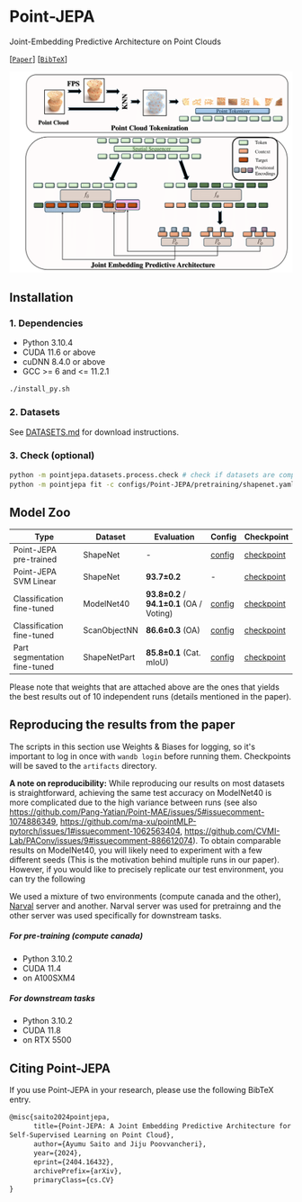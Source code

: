 # Point-JEPA

Joint-Embedding Predictive Architecture on Point Clouds


[[`Paper`](https://arxiv.org/abs/2404.16432)] [[`BibTeX`](#citing-point-jepa)]

![architecture](misc/Arch.png)

## Installation

### 1. Dependencies
- Python 3.10.4
- CUDA 11.6 or above
- cuDNN 8.4.0 or above
- GCC >= 6 and <= 11.2.1

```bash
./install_py.sh
```

### 2. Datasets

See [DATASETS.md](DATASETS.md) for download instructions.

### 3. Check (optional)

```bash
python -m pointjepa.datasets.process.check # check if datasets are complete
python -m pointjepa fit -c configs/Point-JEPA/pretraining/shapenet.yaml
```

## Model Zoo


| Type                         | Dataset      | Evaluation                          | Config                                                                                       | Checkpoint                                                                                                                                    |
| ---------------------------- | ------------ | ----------------------------------- | -------------------------------------------------------------------------------------------- | --------------------------------------------------------------------------------------------------------------------------------------------- |
| Point-JEPA pre-trained        | ShapeNet     | -                                   | [config](configs/Point-JEPA/pretraining/shapenet.yaml)                                                  | [checkpoint](https://drive.google.com/file/d/1MR3OYA6N0TINyPCKgwOU3zswQoM8DXbY/view?usp=drive_link)                          |
| Point-JEPA SVM Linear | ShapeNet     | **93.7&pm;0.2**                                   | -                                                  | [checkpoint](https://drive.google.com/file/d/1MR3OYA6N0TINyPCKgwOU3zswQoM8DXbY/view?usp=drive_link)                          |
| Classification fine-tuned    | ModelNet40   | **93.8&pm;0.2** / **94.1&pm;0.1** (OA / Voting) | [config](configs/Point-JEPA/classification/modelnet40.yaml)   | [checkpoint](https://drive.google.com/file/d/1EOiHBu06pRah2MRlEapPQmks3BmjXgbB/view?usp=sharing)         |
| Classification fine-tuned    | ScanObjectNN | **86.6&pm;0.3** (OA)                      | [config](configs/Point-JEPA/classification/scanobjectnn.yaml) | [checkpoint](https://drive.google.com/file/d/1vnhQdVBliGxQ09vazZCuOlFsgBAThlqg/view?usp=sharing)       |
| Part segmentation fine-tuned | ShapeNetPart | **85.8&pm;0.1** (Cat. mIoU)               | [config](configs/Point-JEPA/part_segmentation/shapenetpart.yaml)                                        | [checkpoint](https://drive.google.com/file/d/1lS1_lKTsaTgQ4MCucfSCkmNyhLAgaxG7/view?usp=sharing) |


Please note that weights that are attached above are the ones that yields the best results out of 10 independent runs (details mentioned in the paper).

## Reproducing the results from the paper

The scripts in this section use Weights & Biases for logging, so it's important to log in once with `wandb login` before running them.
Checkpoints will be saved to the `artifacts` directory.

**A note on reproducibility:**
While reproducing our results on most datasets is straightforward, achieving the same test accuracy on ModelNet40 is more complicated due to the high variance between runs (see also https://github.com/Pang-Yatian/Point-MAE/issues/5#issuecomment-1074886349, https://github.com/ma-xu/pointMLP-pytorch/issues/1#issuecomment-1062563404, https://github.com/CVMI-Lab/PAConv/issues/9#issuecomment-886612074).
To obtain comparable results on ModelNet40, you will likely need to experiment with a few different seeds (This is the motivation behind multiple runs in our paper).
However, if you would like to precisely replicate our test environment, you can try the following

We used a mixture of  two environments (compute canada and the other), [Narval](https://docs.alliancecan.ca/wiki/Narval/en) server and another. Narval server was used for pretrainng and the other server was used specifically for downstream tasks. 

##### For pre-training (compute canada)
- Python 3.10.2
- CUDA 11.4 
- on A100SXM4

##### For downstream tasks
- Python 3.10.2
- CUDA 11.8
- on RTX 5500  



## Citing Point-JEPA

If you use Point-JEPA in your research, please use the following BibTeX entry.

```
@misc{saito2024pointjepa,
      title={Point-JEPA: A Joint Embedding Predictive Architecture for Self-Supervised Learning on Point Cloud}, 
      author={Ayumu Saito and Jiju Poovvancheri},
      year={2024},
      eprint={2404.16432},
      archivePrefix={arXiv},
      primaryClass={cs.CV}
}
```
